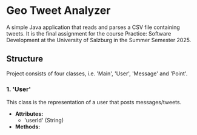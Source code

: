 # Geo Tweet Analyzer

A simple Java application that reads and parses a CSV file containing tweets. It is the final assignment for the course Practice: Software Development at the University of Salzburg in the Summer Semester 2025. 

## Structure
Project consists of four classes, i.e. 'Main', 'User', 'Message' and 'Point'. 

### 1. 'User'
This class is the representation of a user that posts messages/tweets. 

- **Attributes:**
	- 'userId' (String)
- **Methods:**

